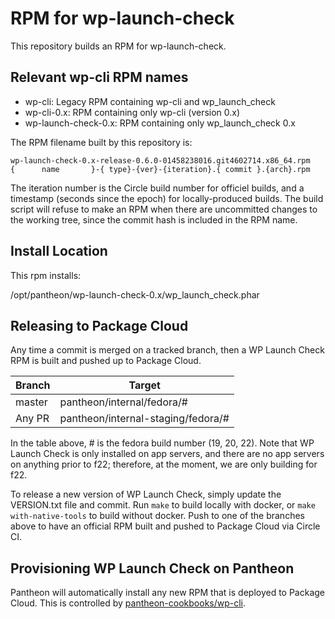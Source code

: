 # RPM for wp-launch-check

This repository builds an RPM for wp-launch-check.

## Relevant wp-cli RPM names

- wp-cli: Legacy RPM containing wp-cli and wp_launch_check
- wp-cli-0.x: RPM containing only wp-cli (version 0.x)
- wp-launch-check-0.x: RPM containing only wp_launch_check 0.x

The RPM filename built by this repository is:
```
wp-launch-check-0.x-release-0.6.0-01458238016.git4602714.x86_64.rpm
{      name       }-{ type}-{ver}-{iteration}.{ commit }.{arch}.rpm
```
The iteration number is the Circle build number for officiel builds, and a timestamp (seconds since the epoch) for locally-produced builds. The build script will refuse to make an RPM when there are uncommitted changes to the working tree, since the commit hash is included in the RPM name.

## Install Location

This rpm installs:

/opt/pantheon/wp-launch-check-0.x/wp_launch_check.phar

## Releasing to Package Cloud

Any time a commit is merged on a tracked branch, then a WP Launch Check RPM is built and pushed up to Package Cloud.

Branch       | Target
------------ | ---------------
master       | pantheon/internal/fedora/#
Any PR       | pantheon/internal-staging/fedora/#

In the table above, # is the fedora build number (19, 20, 22). Note that WP Launch Check is only installed on app servers, and there are no app servers on anything prior to f22; therefore, at the moment, we are only building for f22.

To release a new version of WP Launch Check, simply update the VERSION.txt file and commit. Run `make` to build locally with docker, or `make with-native-tools` to build without docker. Push to one of the branches above to have an official RPM built and pushed to Package Cloud via Circle CI.

## Provisioning WP Launch Check on Pantheon

Pantheon will automatically install any new RPM that is deployed to Package Cloud. This is controlled by [pantheon-cookbooks/wp-cli](https://github.com/pantheon-cookbooks/wp-cli/blob/master/recipes/default.rb).
